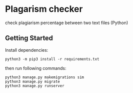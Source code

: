 # Plagarism checker
check plagiarism percentage between two text files (Python)

## Getting Started


Install dependencies:

```
python3 -m pip3 install -r requirements.txt
```
then run following commands:


```
python3 manage.py makemigrations sim
python3 manage.py migrate
python3 manage.py runserver
```
